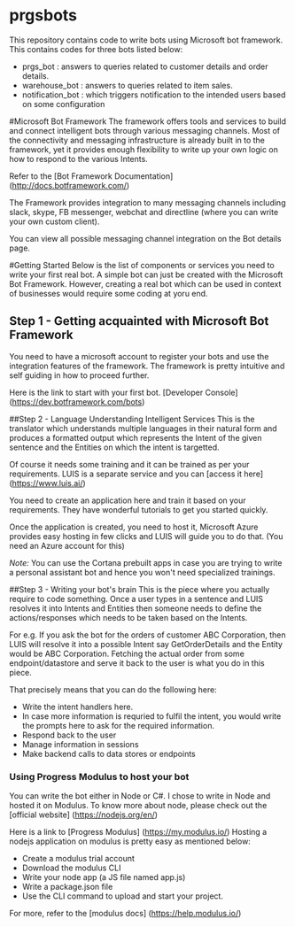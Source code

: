 # prgsbots
This repository contains code to write bots using Microsoft bot framework. This contains codes for three bots listed below:
* prgs_bot : answers to queries related to customer details and order details.
* warehouse_bot : answers to queries related to item sales.
* notification_bot : which triggers notification to the intended users based on some configuration

#Microsoft Bot Framework
The framework offers tools and services to build and connect intelligent bots through various messaging channels. Most of the connectivity and messaging infrastructure is already built in to the framework, yet it provides enough flexibility to write up your own logic on how to respond to the various Intents.

Refer to the [Bot Framework Documentation] (http://docs.botframework.com/)

The Framework provides integration to many messaging channels including slack, skype, FB messenger, webchat and directline (where you can write your own custom client).

You can view all possible messaging channel integration on the Bot details page.

#Getting Started
Below is the list of components or services you need to write your first real bot. A simple bot can just be created with the Microsoft Bot Framework. However, creating a real bot which can be used in context of businesses would require some coding at yoru end. 

## Step 1 - Getting acquainted with Microsoft Bot Framework
You need to have a microsoft account to register your bots and use the integration features of the framework. The framework is pretty intuitive and self guiding in how to proceed further. 

Here is the link to start with your first bot. [Developer Console] (https://dev.botframework.com/bots)

##Step 2 - Language Understanding Intelligent Services
This is the translator which understands multiple languages in their natural form and produces a formatted output which represents the Intent of the given sentence and the Entities on which the intent is targetted.

Of course it needs some training and it can be trained as per your requirements. LUIS is a separate service and you can [access it here] (https://www.luis.ai/)

You need to create an application here and train it based on your requirements. They have wonderful tutorials to get you started quickly. 

Once the application is created, you need to host it, Microsoft Azure provides easy hosting in few clicks and LUIS will guide you to do that. (You need an Azure account for this)

*Note:* You can use the Cortana prebuilt apps in case you are trying to write a personal assistant bot and hence you won't need specialized trainings.

##Step 3 - Writing your bot's brain
This is the piece where you actually require to code something. Once a user types in a sentence and LUIS resolves it into Intents and Entities then someone needs to define the actions/responses which needs to be taken based on the Intents. 

For e.g. If you ask the bot for the orders of customer ABC Corporation, then LUIS will resolve it into a possible Intent say GetOrderDetails and the Entity would be ABC Corporation. Fetching the actual order from some endpoint/datastore and serve it back to the user is what you do in this piece.

That precisely means that you can do the following here:
* Write the intent handlers here. 
* In case more information is requried to fulfil the intent, you would write the prompts here to ask for the required information. 
* Respond back to the user
* Manage information in sessions
* Make backend calls to data stores or endpoints

### Using Progress Modulus to host your bot
You can write the bot either in Node or C#. I chose to write in Node and hosted it on Modulus. To know more about node, please check out the [official website] (https://nodejs.org/en/)

Here is a link to [Progress Modulus] (https://my.modulus.io/)
Hosting a nodejs application on modulus is pretty easy as mentioned below:
* Create a modulus trial account
* Download the modulus CLI
* Write your node app (a JS file named app.js)
* Write a package.json file
* Use the CLI command to upload and start your project.

For more, refer to the [modulus docs] (https://help.modulus.io/)
